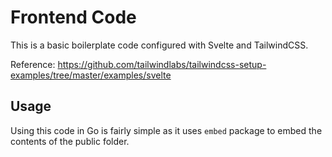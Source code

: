 # Frontend Code

This is a basic boilerplate code configured with Svelte and TailwindCSS.

Reference: https://github.com/tailwindlabs/tailwindcss-setup-examples/tree/master/examples/svelte

## Usage

Using this code in Go is fairly simple as it uses `embed` package to embed the
contents of the public folder.
